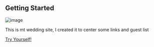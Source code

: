  
## Getting Started

![image](https://user-images.githubusercontent.com/42773135/193338619-4e2b0029-bcac-4a96-b007-b4c8ff1172eb.png)

This is mt wedding site, I created it to center some links and guest list

<a href="https://wedding-rose-phi.vercel.app/" target="_blank">
  Try Yourself!
</a>
